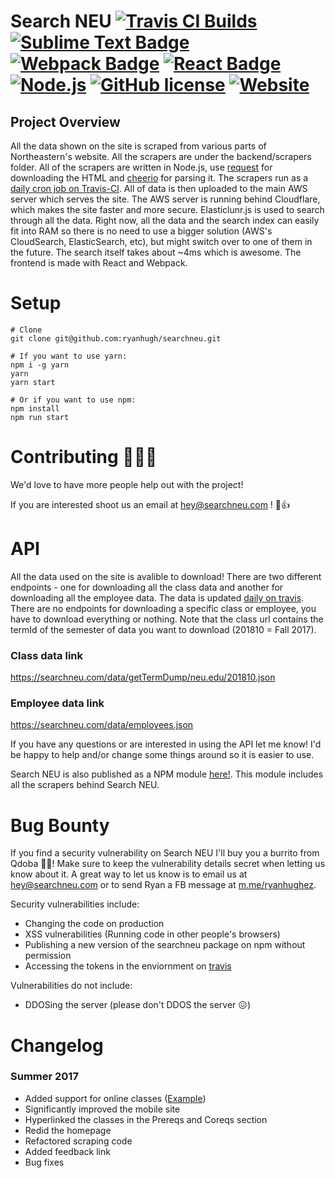 # Search NEU [![Travis CI Builds](https://travis-ci.org/ryanhugh/searchneu.svg?branch=master)](https://travis-ci.org/ryanhugh/searchneu/) [![Sublime Text Badge](https://cdn.rawgit.com/aleen42/badges/master/src/sublime_text.svg)](#) [![Webpack Badge](https://cdn.rawgit.com/aleen42/badges/master/src/webpack.svg)](#) [![React Badge](https://cdn.rawgit.com/aleen42/badges/master/src/react.svg)](#)  [![Node.js](https://cdn.rawgit.com/aleen42/badges/master/src/node.svg)](#)  [![GitHub license](https://img.shields.io/badge/license-AGPLv3-blue.svg)](#) [![Website](https://img.shields.io/website/https/searchneu.com.svg)](https://searchneu.com)


## Project Overview 
All the data shown on the site is scraped from various parts of Northeastern's website. All the scrapers are under the backend/scrapers folder. All of the scrapers are written in Node.js, use [request](https://github.com/request/request) for downloading the HTML and [cheerio](https://github.com/cheeriojs/cheerio) for parsing it. The scrapers run as a [daily cron job on Travis-CI](https://travis-ci.org/ryanhugh/searchneu/builds). All of data is then uploaded to the main AWS server which serves the site. The AWS server is running behind Cloudflare, which makes the site faster and more secure. Elasticlunr.js is used to search through all the data. Right now, all the data and the search index can easily fit into RAM so there is no need to use a bigger solution (AWS's CloudSearch, ElasticSearch, etc), but might switch over to one of them in the future. The search itself takes about ~4ms which is awesome. The frontend is made with React and Webpack.

# Setup


```
# Clone
git clone git@github.com:ryanhugh/searchneu.git

# If you want to use yarn:
npm i -g yarn
yarn 
yarn start

# Or if you want to use npm:
npm install
npm run start
```

# Contributing 🎉🎉🎉
We'd love to have more people help out with the project! 

If you are interested shoot us an email at [hey@searchneu.com](mailto:hey@searchneu.com) ! 🎉👍


# API

All the data used on the site is avalible to download! There are two different endpoints - one for downloading all the class data and another for downloading all the employee data. The data is updated [daily on travis](https://travis-ci.org/ryanhugh/searchneu/builds). There are no endpoints for downloading a specific class or employee, you have to download everything or nothing.  Note that the class url contains the termId of the semester of data you want to download (201810 = Fall 2017).

### Class data link
https://searchneu.com/data/getTermDump/neu.edu/201810.json

### Employee data link
https://searchneu.com/data/employees.json

If you have any questions or are interested in using the API let me know! I'd be happy to help and/or change some things around so it is easier to use. 

Search NEU is also published as a NPM module [here!](https://www.npmjs.com/package/searchneu). This module includes all the scrapers behind Search NEU. 

# Bug Bounty

If you find a security vulnerability on Search NEU I'll buy you a burrito from Qdoba 🌯🎉! Make sure to keep the vulnerability details secret when letting us know about it. A great way to let us know is to email us at hey@searchneu.com or to send Ryan a FB message at [m.me/ryanhughez](https://m.me/ryanhughez). 

Security vulnerabilities include: 
- Changing the code on production
- XSS vulnerabilities (Running code in other people's browsers)
- Publishing a new version of the searchneu package on npm without permission 
- Accessing the tokens in the enviornment on [travis](https://travis-ci.org/ryanhugh/searchneu/builds)

Vulnerabilities do not include:
- DDOSing the server (please don't DDOS the server 😖)

# Changelog

### Summer 2017
 - Added support for online classes ([Example](https://searchneu.com/engw3302))
 - Significantly improved the mobile site
 - Hyperlinked the classes in the Prereqs and Coreqs section
 - Redid the homepage
 - Refactored scraping code
 - Added feedback link
 - Bug fixes



